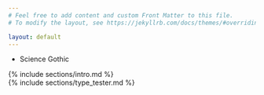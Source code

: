 ```yaml
---
# Feel free to add content and custom Front Matter to this file.
# To modify the layout, see https://jekyllrb.com/docs/themes/#overriding-theme-defaults

layout: default
---
```


<div class="static"></div>

<nav>
  <ul>
    <li id="home">Science Gothic</li>
  </ul>
</nav>

<div class="content_container">

  <div class="section" id="intro">
    <div class="grid_container">
     {% include sections/intro.md %}
    </div>
  </div><div class="section" id="type_tester">
    <div class="grid_container">
     {% include sections/type_tester.md %}
   </div>
  </div>

</div>

